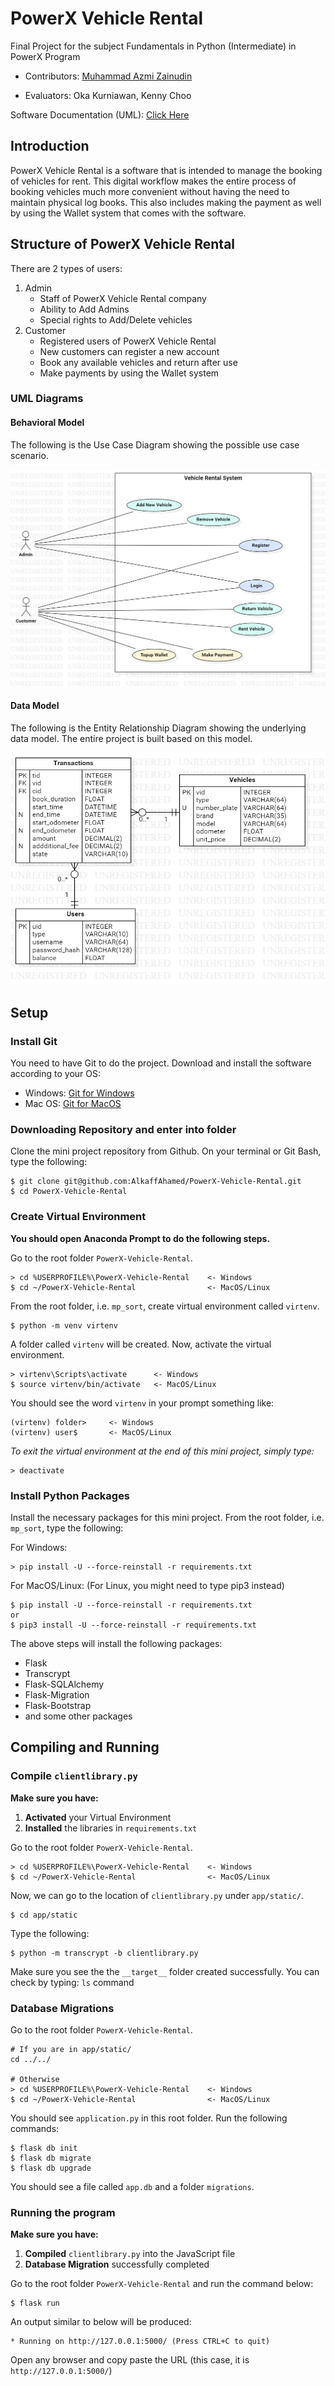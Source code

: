 # PowerX Vehicle Rental
Final Project for the subject Fundamentals in Python (Intermediate) in PowerX Program

- Contributors: [Muhammad Azmi Zainudin](https://github.com/azkmee)

- Evaluators: Oka Kurniawan, Kenny Choo

Software Documentation (UML): <a href="docs/html-docs/index.html" target="_blank">Click Here</a>

## Introduction 

PowerX Vehicle Rental is a software that is intended to manage the booking of vehicles for rent. This digital workflow makes the entire process of booking vehicles much more convenient without having the need to maintain physical log books. This also includes making the payment as well by using the Wallet system that comes with the software. 

## Structure of PowerX Vehicle Rental 

There are 2 types of users: 

1. Admin 
   - Staff of PowerX Vehicle Rental company 
   - Ability to Add Admins
   - Special rights to Add/Delete vehicles 
2. Customer
   - Registered users of PowerX Vehicle Rental 
   - New customers can register a new account 
   - Book any available vehicles and return after use
   - Make payments by using the Wallet system 

### UML Diagrams 

#### Behavioral Model 

The following is the Use Case Diagram  showing the  possible use case scenario. 

![UseCase](/docs/png/use_case_diagram4.png)

#### Data Model 

The following is the Entity Relationship Diagram showing the underlying data model. The entire project is built based on this model. 

![ERD](/docs/png/er_diagram4.png)



## Setup

### Install Git

You need to have Git to do the project. Download and install the software according to your OS:

- Windows: [Git for Windows](https://git-scm.com/download/win)
- Mac OS: [Git for MacOS](https://git-scm.com/download/mac)

### Downloading Repository and enter into folder

Clone the mini project repository from Github. On your terminal or Git Bash, type the following:

```shell
$ git clone git@github.com:AlkaffAhamed/PowerX-Vehicle-Rental.git
$ cd PowerX-Vehicle-Rental
```

### Create Virtual Environment

**You should open Anaconda Prompt to do the following steps.**

Go to the root folder `PowerX-Vehicle-Rental`.

```shell
> cd %USERPROFILE%\PowerX-Vehicle-Rental    <- Windows
$ cd ~/PowerX-Vehicle-Rental                <- MacOS/Linux
```

From the root folder, i.e. `mp_sort`, create virtual environment called `virtenv`.

```shell
$ python -m venv virtenv
```

A folder called `virtenv` will be created. Now, activate the virtual environment.

```shell
> virtenv\Scripts\activate      <- Windows
$ source virtenv/bin/activate   <- MacOS/Linux
```

You should see the word `virtenv` in your prompt something like:

```shell
(virtenv) folder>     <- Windows
(virtenv) user$       <- MacOS/Linux
```

_To exit the virtual environment at the end of this mini project, simply type:_

```shell
> deactivate
```

### Install Python Packages

Install the necessary packages for this mini project. From the root folder, i.e. `mp_sort`, type the following:

For Windows:

```shell
> pip install -U --force-reinstall -r requirements.txt
```

For MacOS/Linux: (For Linux, you might need to type pip3 instead)

```shell
$ pip install -U --force-reinstall -r requirements.txt
or
$ pip3 install -U --force-reinstall -r requirements.txt
```

The above steps will install the following packages:

- Flask
- Transcrypt 
- Flask-SQLAlchemy
- Flask-Migration
- Flask-Bootstrap
- and some other packages

## Compiling and Running

### Compile `clientlibrary.py` 

**Make sure you have:** 

1. **Activated** your Virtual Environment 
2. **Installed** the libraries in `requirements.txt`

Go to the root folder `PowerX-Vehicle-Rental`.

```shell
> cd %USERPROFILE%\PowerX-Vehicle-Rental    <- Windows
$ cd ~/PowerX-Vehicle-Rental                <- MacOS/Linux
```

Now, we can go to the location of `clientlibrary.py` under `app/static/`.

```shell
$ cd app/static
```

Type the following:

```shell
$ python -m transcrypt -b clientlibrary.py
```

Make sure you see the the `__target__` folder created successfully. You can check by typing: `ls` command

### Database Migrations 

Go to the root folder `PowerX-Vehicle-Rental`.

```shell
# If you are in app/static/
cd ../../

# Otherwise
> cd %USERPROFILE%\PowerX-Vehicle-Rental    <- Windows
$ cd ~/PowerX-Vehicle-Rental                <- MacOS/Linux
```

You should see `application.py` in this root folder. Run the following commands:

```shell
$ flask db init
$ flask db migrate
$ flask db upgrade
```

You should see a file called `app.db` and a folder `migrations`. 

### Running the program 

**Make sure you have:** 

1. **Compiled** `clientlibrary.py`  into the JavaScript file
2. **Database Migration** successfully completed

Go to the root folder `PowerX-Vehicle-Rental` and run the command below: 

```shell
$ flask run
```

An output similar to below will be produced: 

```shell
* Running on http://127.0.0.1:5000/ (Press CTRL+C to quit)
```

Open any browser and copy paste the URL (this case, it is `http://127.0.0.1:5000/`)


